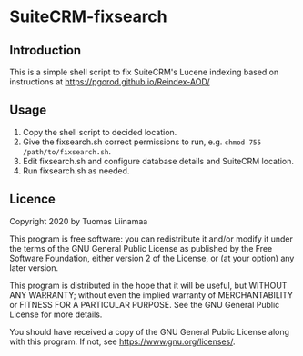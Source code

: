 # SuiteCRM-fixsearch
## Introduction
This is a simple shell script to fix SuiteCRM's Lucene indexing based on instructions at https://pgorod.github.io/Reindex-AOD/

## Usage
1. Copy the shell script to decided location.
2. Give the fixsearch.sh correct permissions to run, e.g. `chmod 755 /path/to/fixsearch.sh`.
3. Edit fixsearch.sh and configure database details and SuiteCRM location.
4. Run fixsearch.sh as needed.

## Licence
Copyright 2020 by Tuomas Liinamaa

This program is free software: you can redistribute it and/or modify
it under the terms of the GNU General Public License as published by
the Free Software Foundation, either version 2 of the License, or
(at your option) any later version.

This program is distributed in the hope that it will be useful,
but WITHOUT ANY WARRANTY; without even the implied warranty of
MERCHANTABILITY or FITNESS FOR A PARTICULAR PURPOSE.  See the
GNU General Public License for more details.

You should have received a copy of the GNU General Public License
along with this program.  If not, see <https://www.gnu.org/licenses/>.
